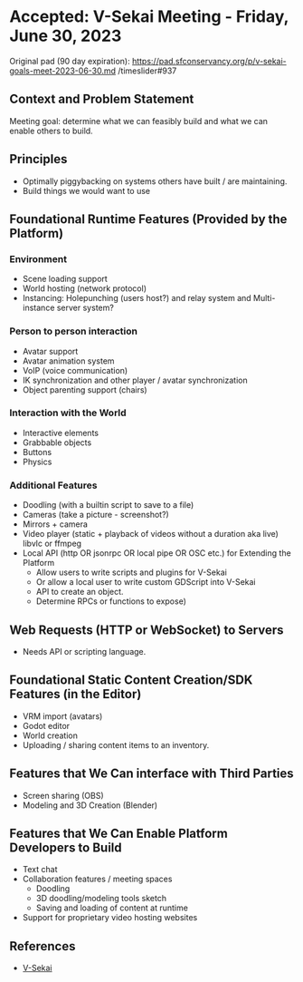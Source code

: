 # Accepted: V-Sekai Meeting - Friday, June 30, 2023

Original pad (90 day expiration): https://pad.sfconservancy.org/p/v-sekai-goals-meet-2023-06-30.md /timeslider#937

## Context and Problem Statement

Meeting goal: determine what we can feasibly build and what we can enable others to build.

## Principles
 
- Optimally piggybacking on systems others have built / are maintaining.
- Build things we would want to use

## Foundational Runtime Features (Provided by the Platform)
 
### Environment

- Scene loading support
- World hosting (network protocol)
- Instancing: Holepunching (users host?) and relay system and Multi-instance server system?
 
### Person to person interaction
 
- Avatar support
- Avatar animation system
- VoIP (voice communication)
- IK synchronization and other player / avatar synchronization
- Object parenting support (chairs)
 
### Interaction with the World
 
- Interactive elements
- Grabbable objects
- Buttons
- Physics
 
### Additional Features
 
- Doodling (with a builtin script to save to a file)
- Cameras (take a picture - screenshot?)
- Mirrors + camera
- Video player (static + playback of videos without a duration aka live) libvlc or ffmpeg
- Local API (http OR jsonrpc OR local pipe OR OSC etc.) for Extending the Platform
  - Allow users to write scripts and plugins for V-Sekai
  - Or allow a local user to write custom GDScript into V-Sekai
  - API to create an object.
  - Determine RPCs or functions to expose)

## Web Requests (HTTP or WebSocket) to Servers
 
- Needs API or scripting language.
 
## Foundational Static Content Creation/SDK Features (in the Editor)
 
- VRM import (avatars)
- Godot editor
- World creation
- Uploading / sharing content items to an inventory.
 
## Features that We Can interface with Third Parties
 
- Screen sharing (OBS)
- Modeling and 3D Creation (Blender)
 
## Features that We Can Enable Platform Developers to Build
 
- Text chat
- Collaboration features / meeting spaces
  - Doodling
  - 3D doodling/modeling tools sketch
  - Saving and loading of content at runtime
- Support for proprietary video hosting websites

## References

- [V-Sekai](https://v-sekai.org/)
